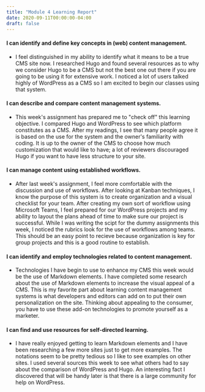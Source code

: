 ```yaml
---
title: "Module 4 Learning Report"
date: 2020-09-11T00:00:00-04:00
draft: false
---
```


#### I can identify and define key concepts in (web) content management.
- I feel distinguished in my ability to identify what it means to be a true CMS site now. I researched Hugo and found several resources as to why we consider Hugo to be a CMS but not the best one out there if you are going to be using it for extensive work. I noticed a lot of users talked highly of WordPress as a CMS so I am excited to begin our classes using that system. 
#### I can describe and compare content management systems.
- This week's assignment has prepared me to "check off" this learning objective. I compared Hugo and WordPress to see which platform constitutes as a CMS. After my readings, I see that many people agree it is based on the use for the system and the owner's familiarity with coding. It is up to the owner of the CMS to choose how much customization that would like to have; a lot of reviewers discouraged Hugo if you want to have less structure to your site.
#### I can manage content using established workflows.
- After last week's assignment, I feel more comfortable with the discussion and use of workflows. After looking at Kanban techniques, I know the purpose of this system is to create organization and a visual checklist for your team. After creating my own sort of workflow using Microsoft Teams, I feel prepared for our WordPress projects and my ability to layout the plans ahead of time to make sure our project is successful. While I was writing the scipt for the dummy assignments this week, I noticed the rubrics look for the use of workflows among teams. This should be an easy point to recieve because organization is key for group projects and this is a good routine to establish.
#### I can identify and employ technologies related to content management.
- Technologies I have begin to use to enhance my CMS this week would be the use of Markdown elements. I have completed some research about the use of Markdown elements to increase the visual appeal of a CMS. This is my favorite part about learning content management systems is what developers and editors can add on to put their own personalization on the site. Thinking about appealing to the consumer, you have to use these add-on technologies to promote yourself as a marketer. 
#### I can find and use resources for self-directed learning.
- I have really enjoyed getting to learn Markdown elements and I have been researching a few more sites just to get more examples. The notations seem to be pretty tedious so I like to see examples on other sites. I used several sources this week to see what others had to say about the comparison of WordPress and Hugo. An interesting fact I discovered that will be handy later is that there is a large community for help on WordPress.
